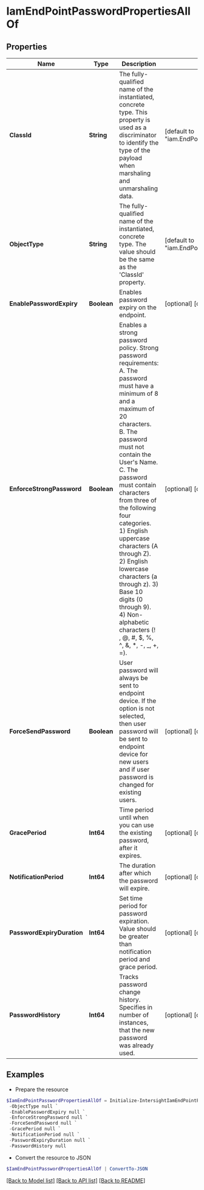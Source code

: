 # IamEndPointPasswordPropertiesAllOf
## Properties

Name | Type | Description | Notes
------------ | ------------- | ------------- | -------------
**ClassId** | **String** | The fully-qualified name of the instantiated, concrete type. This property is used as a discriminator to identify the type of the payload when marshaling and unmarshaling data. | [default to "iam.EndPointPasswordProperties"]
**ObjectType** | **String** | The fully-qualified name of the instantiated, concrete type. The value should be the same as the &#39;ClassId&#39; property. | [default to "iam.EndPointPasswordProperties"]
**EnablePasswordExpiry** | **Boolean** | Enables password expiry on the endpoint. | [optional] [default to $false]
**EnforceStrongPassword** | **Boolean** | Enables a strong password policy. Strong password requirements: A. The password must have a minimum of 8 and a maximum of 20 characters. B. The password must not contain the User&#39;s Name. C. The password must contain characters from three of the following four categories. 1) English uppercase characters (A through Z). 2) English lowercase characters (a through z). 3) Base 10 digits (0 through 9). 4) Non-alphabetic characters (! , @, #, $, %, ^, &amp;, *, -, _, +, &#x3D;). | [optional] [default to $true]
**ForceSendPassword** | **Boolean** | User password will always be sent to endpoint device. If the option is not selected, then user password will be sent to endpoint device for new users and if user password is changed for existing users. | [optional] [default to $false]
**GracePeriod** | **Int64** | Time period until when you can use the existing password, after it expires. | [optional] [default to 0]
**NotificationPeriod** | **Int64** | The duration after which the password will expire. | [optional] [default to 15]
**PasswordExpiryDuration** | **Int64** | Set time period for password expiration. Value should be greater than notification period and grace period. | [optional] [default to 90]
**PasswordHistory** | **Int64** | Tracks password change history. Specifies in number of instances, that the new password was already used. | [optional] [default to 5]

## Examples

- Prepare the resource
```powershell
$IamEndPointPasswordPropertiesAllOf = Initialize-IntersightIamEndPointPasswordPropertiesAllOf  -ClassId null `
 -ObjectType null `
 -EnablePasswordExpiry null `
 -EnforceStrongPassword null `
 -ForceSendPassword null `
 -GracePeriod null `
 -NotificationPeriod null `
 -PasswordExpiryDuration null `
 -PasswordHistory null
```

- Convert the resource to JSON
```powershell
$IamEndPointPasswordPropertiesAllOf | ConvertTo-JSON
```

[[Back to Model list]](../README.md#documentation-for-models) [[Back to API list]](../README.md#documentation-for-api-endpoints) [[Back to README]](../README.md)

